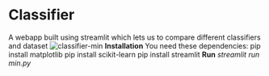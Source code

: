 # Classifier
A webapp built using streamlit which lets us to compare different classifiers and dataset
![classifier-min](https://user-images.githubusercontent.com/54054165/125445574-fb6237f5-ef28-4f98-a505-dd3786c402a2.gif)
<b> Installation</b>
You need these dependencies:
pip install matplotlib
pip install scikit-learn
pip install streamlit
<b>Run</b>
<i>streamlit run min.py</i>
